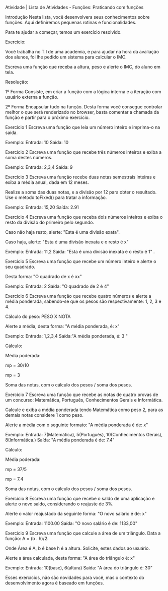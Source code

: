 Atividade | Lista de Atividades - Funções: Praticando com funções

Introdução
Nesta lista, você desenvolvera seus conhecimentos sobre funções. Aqui definiremos pequenas rotinas e funcionalidades.

Para te ajudar a começar, temos um exercício resolvido.

Exercício:

Você trabalha no T.I de uma academia, e para ajudar na hora da avaliação dos alunos, foi lhe pedido um sistema para calcular o IMC.

Escreva uma função que receba a altura, peso e alerte o IMC, do aluno em tela.

Resolução:

1º Forma
Consiste, em criar a função com a lógica interna e a iteração com usuário externa a função.

<!-- function calcImc(altura, peso){
    let imc = peso / (altura * altura)
    alert(imc.toFixed(2))
}

let peso = parseFloat(prompt("Digite o peso"))
let altura  = parseFloat(prompt("Digite a altura"))

calcImc(altura, peso) -->

2º Forma
Encapsular tudo na função. Desta forma você consegue controlar melhor o que será renderizado no browser, basta comentar a chamada da função e partir para o próximo exercício.

<!-- function calcImc(){
    let peso = parseFloat(prompt("Digite o peso"))
    let altura  = parseFloat(prompt("Digite a altura"))
    
    let imc = peso / (altura * altura)
    alert(imc.toFixed(2))
}


calcImc()// -> Chamada da função.  -->

⁠Exercício 1
Escreva uma função que leia um número inteiro e imprima-o na saída.

Exemplo:
Entrada: 10
Saída: 10

Exercício 2
Escreva uma função que recebe três números inteiros e exiba a soma destes números.

Exemplo:
Entrada: 2,3,4
Saída: 9⁠

Exercício 3
Escreva uma função recebe duas notas semestrais inteiras e exiba a média anual, dada em 12 meses.

Realize a soma das duas notas, e a divisão por 12 para obter o resultado. Use o método toFixed() para tratar a informação.

Exemplo:
Entrada: 15,20
Saída: 2.91

Exercício 4
Escreva uma função que receba dois números inteiros e exiba o resto da divisão do primeiro pelo segundo.

Caso não haja resto, alerte: "Esta é uma divisão exata".

Caso haja, alerte: "Esta é uma divisão inexata e o resto é x"

Exemplo:
Entrada: 11,2
Saída: "Esta é uma divisão inexata e o resto é 1" .

Exercício 5
Escreva uma função que recebe um número inteiro e alerte o seu quadrado.

Desta forma: "O quadrado de x é xx"

Exemplo:
Entrada: 2
Saída: "O quadrado de 2 é 4"

Exercício 6
Escreva uma função que recebe quatro números e alerte a média ponderada, sabendo-se que os pesos são respectivamente: 1, 2, 3 e 4.

Cálculo do peso: PESO X NOTA

Alerte a média, desta forma: "A média ponderada, é: x"

Exemplo:
Entrada: 1,2,3,4
Saída:"A média ponderada, é: 3 "

⁠Cálculo:

Média poderada:

<!-- mp = (1 * 1) + (2 * 2) +(3 * 3) + (4 * 4) / 1+2+3+4 -->

mp = 30/10

mp = 3

Soma das notas, com o cálculo dos pesos / soma dos pesos.

Exercício 7
Escreva uma função que recebe as notas de quatro provas de um concurso: Matemática, Português, Conhecimentos Gerais e Informática.

Calcule e exiba a média ponderada tendo Matemática como peso 2, para as demais notas considere 1 como peso.

Alerte a média com o seguinte formato: "A média ponderada é de: x"

Exemplo:
Entrada: 7(Matemática), 5(Português), 10(Conhecimentos Gerais), 8(Informática.)
Saída: "A média ponderada é de: 7.4"

Cálculo:

Média poderada:

<!-- mp = (2*7) + 5 + 10 + 8 / 2 + 1 + 1 + 1 -->

mp = 37/5

mp = 7.4

⁠Soma das notas, com o cálculo dos pesos / soma dos pesos.

Exercício 8
Escreva uma função que recebe o saldo de uma aplicação e alerte o novo saldo, considerando o reajuste de 3%.

Alerte o valor reajustado da seguinte forma: "O novo salário é de: x"

Exemplo:
Entrada: 1100.00
Saída: "O novo salário é de: 1133,00"

Exercício 9
Escreva uma função que calcule a área de um triângulo.
Data a função: A = (b . h)/2.

Onde Área é A, b é base h é a altura.
Solicite, estes dados ao usuário.

Alerte a área calculada, desta forma: "A área do triângulo é: x"

Exemplo:
Entrada: 10(base), 6(altura)
Saída: "A área do triângulo é: 30"


Esses exercícios, não são novidades para você, mas o contexto do desenvolvimento agora é baseado em funções.